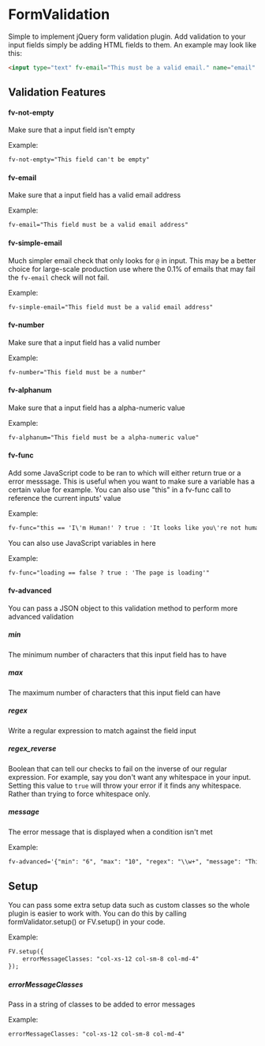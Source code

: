 # FormValidation
Simple to implement jQuery form validation plugin. Add validation to your input fields simply be adding HTML fields to them. An example may look like this:
```HTML
<input type="text" fv-email="This must be a valid email." name="email" placeholder="Email">
```

## Validation Features

#### fv-not-empty
Make sure that a input field isn't empty

Example:
```HTML
fv-not-empty="This field can't be empty"
```

#### fv-email
Make sure that a input field has a valid email address

Example:
```HTML
fv-email="This field must be a valid email address"
```

#### fv-simple-email
Much simpler email check that only looks for `@` in input. This may be a better choice for large-scale production use where the 0.1% of emails that may fail the `fv-email` check will not fail.

Example:
```HTML
fv-simple-email="This field must be a valid email address"
```

#### fv-number
Make sure that a input field has a valid number

Example:
```HTML
fv-number="This field must be a number"
```

#### fv-alphanum
Make sure that a input field has a alpha-numeric value

Example:
```HTML
fv-alphanum="This field must be a alpha-numeric value"
```

#### fv-func
Add some JavaScript code to be ran to which will either return true or a error messsage. This is useful when you want to make sure a variable has a certain value for example. You can also use "this" in a fv-func call to reference the current inputs' value

Example:
```HTML
fv-func="this == 'I\'m Human!' ? true : 'It looks like you\'re not human'"
```

You can also use JavaScript variables in here

Example:
```HTML
fv-func="loading == false ? true : 'The page is loading'"
```

#### fv-advanced
You can pass a JSON object to this validation method to perform more advanced validation
##### min
The minimum number of characters that this input field has to have
##### max
The maximum number of characters that this input field can have
##### regex
Write a regular expression to match against the field input
##### regex_reverse
Boolean that can tell our checks to fail on the inverse of our regular expression. For example, say you don't want any whitespace in your input. Setting this value to `true` will throw your error if it finds any whitespace. Rather than trying to force whitespace only.
##### message
The error message that is displayed when a condition isn't met

Example:
```HTML
fv-advanced='{"min": "6", "max": "10", "regex": "\\w+", "message": "This value must be at least 6 characters long."}'
```

## Setup
You can pass some extra setup data such as custom classes so the whole plugin is easier to work with. You can do this by calling formValidator.setup() or FV.setup() in your code.

Example:
```HTML
FV.setup({
    errorMessageClasses: "col-xs-12 col-sm-8 col-md-4"
});
```

##### errorMessageClasses
Pass in a string of classes to be added to error messages

Example:
```HTML
errorMessageClasses: "col-xs-12 col-sm-8 col-md-4"
```
